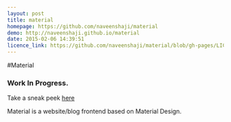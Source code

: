 ```yaml
---
layout: post
title: material
homepage: https://github.com/naveenshaji/material
demo: http://naveenshaji.github.io/material
date: 2015-02-06 14:39:51
licence_link: https://github.com/naveenshaji/material/blob/gh-pages/LICENSE.txt
---
```

#Material
### Work In Progress.

Take a sneak peek [here](http://naveenshaji.github.io/material)

Material is a website/blog frontend based on Material Design.

